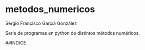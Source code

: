 # metodos_numericos
Sergio Francisco García González 

Serie de programas en python de distintos métodos numéricos. 

##INDICE
  
